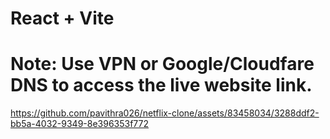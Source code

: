 # React + Vite 

# Note: Use VPN or Google/Cloudfare DNS to access the live website link.

https://github.com/pavithra026/netflix-clone/assets/83458034/3288ddf2-bb5a-4032-9349-8e396353f772
